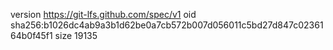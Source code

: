 version https://git-lfs.github.com/spec/v1
oid sha256:b1026dc4ab9a3b1d62be0a7cb572b007d056011c5bd27d847c0236164b0f45f1
size 19135
